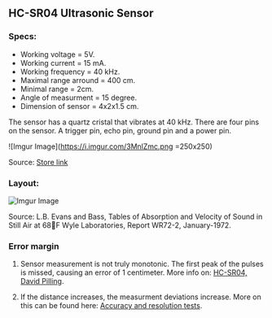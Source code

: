 ## HC-SR04 Ultrasonic Sensor

### Specs:

- Working voltage = 5V.
- Working current = 15 mA.
- Working frequency = 40 kHz.
- Maximal range arround = 400 cm.
- Minimal range = 2cm.
- Angle of measurment = 15 degree.
- Dimension of sensor = 4x2x1.5 cm.

The sensor has a quartz cristal that vibrates at 40 kHz. There are four pins on the sensor. A trigger pin, echo pin, ground pin and a power pin.

![Imgur Image](https://i.imgur.com/3MnlZmc.png =250x250)

Source: [Store link](https://www.fabtolab.com/HC-SR04-ultrasonic)

### Layout:

![Imgur Image](https://i.imgur.com/HSZxOEh.png)

Source: L.B. Evans and Bass, Tables of Absorption and Velocity of Sound in Still Air at
68F Wyle Laboratories, Report WR72-2, January-1972.

### Error margin

1. Sensor measurement is not truly monotonic. The first peak of the pulses is missed, causing an error of 1 centimeter. More info on: [HC-SR04, David Pilling](https://www.davidpilling.com/wiki/index.php/HCSR04).

2. If the distance increases, the measurment deviations increase. More on this can be found here: [Accuracy and resolution tests](https://forum.arduino.cc/index.php?topic=243076.0).
